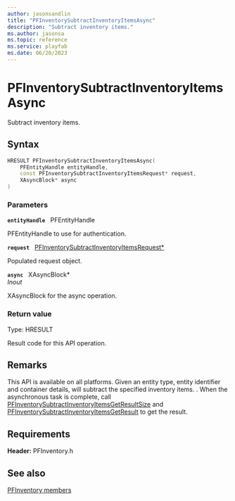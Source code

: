 ```yaml
---
author: jasonsandlin
title: "PFInventorySubtractInventoryItemsAsync"
description: "Subtract inventory items."
ms.author: jasonsa
ms.topic: reference
ms.service: playfab
ms.date: 06/20/2023
---
```


# PFInventorySubtractInventoryItemsAsync  

Subtract inventory items.  

## Syntax  
  
```cpp
HRESULT PFInventorySubtractInventoryItemsAsync(  
    PFEntityHandle entityHandle,  
    const PFInventorySubtractInventoryItemsRequest* request,  
    XAsyncBlock* async  
)  
```  
  
### Parameters  
  
**`entityHandle`** &nbsp; PFEntityHandle  
  
PFEntityHandle to use for authentication.  
  
**`request`** &nbsp; [PFInventorySubtractInventoryItemsRequest*](../../pfinventorytypes/structs/pfinventorysubtractinventoryitemsrequest.md)  
  
Populated request object.  
  
**`async`** &nbsp; XAsyncBlock*  
*_Inout_*  
  
XAsyncBlock for the async operation.  
  
  
### Return value
Type: HRESULT
  
Result code for this API operation.
  
## Remarks  
  
This API is available on all platforms. Given an entity type, entity identifier and container details, will subtract the specified inventory items. . When the asynchronous task is complete, call [PFInventorySubtractInventoryItemsGetResultSize](pfinventorysubtractinventoryitemsgetresultsize.md) and [PFInventorySubtractInventoryItemsGetResult](pfinventorysubtractinventoryitemsgetresult.md) to get the result.
  
## Requirements  
  
**Header:** PFInventory.h
  
## See also  
[PFInventory members](../pfinventory_members.md)  

  
  
